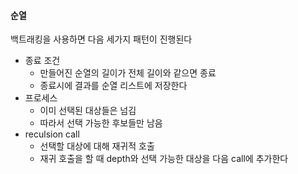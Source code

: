 #### 순열



백트래킹을 사용하면 다음 세가지 패턴이 진행된다

* 종료 조건
  * 만들어진 순열의 길이가 전체 길이와 같으면 종료
  * 종료시에 결과를 순열 리스트에 저장한다
* 프로세스
  * 이미 선택된 대상들은 넘김
  * 따라서 선택 가능한 후보들만 남음
* reculsion call
  * 선택할 대상에 대해 재귀적 호출
  * 재귀 호출을 할 때 depth와 선택 가능한 대상을 다음 call에 추가한다
